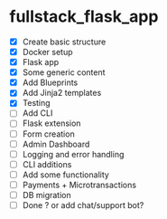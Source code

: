 # fullstack_flask_app

- [x] Create basic structure
- [x] Docker setup
- [x] Flask app
- [x] Some generic content
- [x] Add Blueprints
- [x] Add Jinja2 templates
- [x] Testing
- [ ] Add CLI
- [ ] Flask extension
- [ ] Form creation
- [ ] Admin Dashboard 
- [ ] Logging and error handling
- [ ] CLI additions
- [ ] Add some functionality
- [ ] Payments + Microtransactions
- [ ] DB migration
- [ ] Done ? or add chat/support bot?
